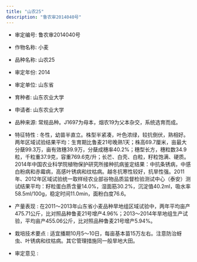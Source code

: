 ```yaml
---
title: "山农25"
description: "鲁农审2014040号"
---
```

* 审定编号:  鲁农审2014040号

*  作物名称:  小麦

*  品种名称:  山农25

*  审定年份:  2014

*  审定单位:  山东省

* 育种者:  山东农业大学

*  申请者:  山东农业大学

*  品种来源:  常规品种。J1697为母本，烟农19为父本杂交，系统选育而成。

*  特征特性 : 
冬性，幼苗半直立。株型半紧凑，叶色浓绿，较抗倒伏，熟相好。两年区域试验结果平均：生育期比鲁麦21号晚熟1天；株高69.7厘米，亩最大分蘖99.3万，亩有效穗39.9万，分蘖成穗率40.2%；穗型长方，穗粒数34.9粒，千粒重37.9克，容重769.6克/升；长芒、白壳、白粒，籽粒饱满、硬质。2014年中国农业科学院植物保护研究所接种抗病鉴定结果：中抗条锈病，中感白粉病和赤霉病，高感叶锈病和纹枯病。越冬抗寒性较好，抗旱性强。2011年、2012年区域试验统一取样经农业部谷物品质监督检验测试中心（泰安）测试结果平均：籽粒蛋白质含量14.0%，湿面筋30.2%，沉淀值40.2ml，吸水率58.5ml/100g，稳定时间11.0min，面粉白度76.6。
 
*  产量表现 : 
在2011～2013年山东省小麦品种旱地组区域试验中，两年平均亩产475.71公斤，比对照品种鲁麦21号增产4.96%；2013～2014年旱地组生产试验，平均亩产455.06公斤，比对照品种鲁麦21号增产5.94%。

*  栽培技术要点 : 
适宜播期10月5～10日，每亩基本苗15万左右。注意防治蚜虫、叶锈病和纹枯病。其它管理措施同一般旱地大田。

*  审定意见 : 

